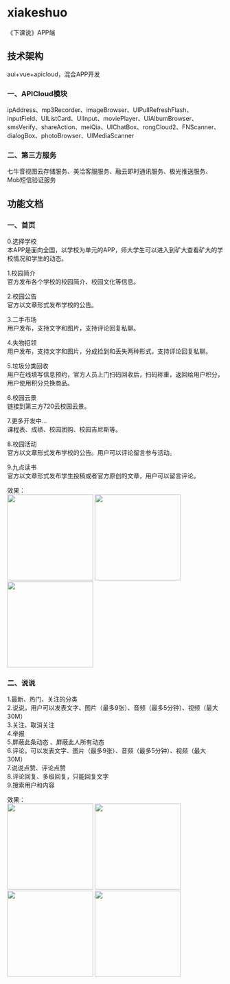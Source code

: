 # xiakeshuo
《下课说》APP端
## 技术架构
aui+vue+apicloud，混合APP开发  
### 一、APICloud模块
ipAddress、mp3Recorder、imageBrowser、UIPullRefreshFlash、  
inputField、UIListCard、UIInput、moviePlayer、UIAlbumBrowser、  
smsVerify、shareAction、meiQia、UIChatBox、rongCloud2、FNScanner、  
dialogBox、photoBrowser、UIMediaScanner  

### 二、第三方服务
七牛音视图云存储服务、美洽客服服务、融云即时通讯服务、极光推送服务、Mob短信验证服务  


  
    
    
## 功能文档
### 一、首页
0.选择学校   
  本APP是面向全国，以学校为单元的APP，师大学生可以进入到矿大查看矿大的学校情况和学生的动态。 
  
1.校园简介  
  官方发布各个学校的校园简介、校园文化等信息。
  
2.校园公告  
  官方以文章形式发布学校的公告。
  
3.二手市场  
  用户发布，支持文字和图片，支持评论回复私聊。
  
4.失物招领  
  用户发布，支持文字和图片，分成捡到和丢失两种形式，支持评论回复私聊。
  
5.垃圾分类回收  
  用户在线填写信息预约，官方人员上门扫码回收后，扫码称重，返回给用户积分，用户使用积分兑换商品。
  
6.校园云景  
  链接到第三方720云校园云景。
  
7.更多开发中...  
  课程表、成绩、校园团购、校园吉尼斯等。
  
8.校园活动  
  官方以文章形式发布学校的公告。用户可以评论留言参与活动。
  
9.九点读书  
  官方以文章形式发布学生投稿或者官方原创的文章，用户可以留言评论。  
  

效果：   
  <img src="http://m.qpic.cn/psb?/V14QvJYi1Zp3gm/z*pnqTvgG9nfwvzC3SCK6gXd*waD*7iGf*aKTJUBmkA!/b/dLYAAAAAAAAA&bo=OASABwAAAAARB4s!&rf=viewer_4" width="200"/> 
  <img src="http://m.qpic.cn/psb?/V14QvJYi1Zp3gm/e09anXwYsrna0eZaOt*c0HQbd9tWcJqTU1oT8naMNW0!/b/dL4AAAAAAAAA&bo=OASABwAAAAARF5s!&rf=viewer_4" width="200"/>
  <img src="http://m.qpic.cn/psb?/V14QvJYi1Zp3gm/yeWax4qVFdZvEJyoXBCrdJOdwgbTgBDMi27Owur4nLY!/b/dL4AAAAAAAAA&bo=OASABwAAAAARF5s!&rf=viewer_4" width="200"/>
    
### 二、说说
1.最新、热门、关注的分类  
2.说说，用户可以发表文字、图片（最多9张）、音频（最多5分钟）、视频（最大30M）  
3.关注、取消关注  
4.举报  
5.屏蔽此条动态 、屏蔽此人所有动态  
6.评论，可以发表文字、图片（最多9张）、音频（最多5分钟）、视频（最大30M）  
7.说说点赞、评论点赞  
8.评论回复、多级回复，只能回复文字  
9.搜索用户和内容  

效果：   
  <img src="http://m.qpic.cn/psb?/V14QvJYi1Zp3gm/LOwGoTLFE8IaArt5iHqVkrSzhHzlPkzSUdzM5dlmJMI!/b/dDcBAAAAAAAA&bo=OASABwAAAAADR9k!&rf=viewer_4" width="200"/> 
  <img src="http://m.qpic.cn/psb?/V14QvJYi1Zp3gm/b1U8Ver3R4fXyXfj2kn505YUFP8872fnF05ET3mFhXY!/b/dDQBAAAAAAAA&bo=OASABwAAAAADB5k!&rf=viewer_4" width="200"/>
  <img src="http://m.qpic.cn/psb?/V14QvJYi1Zp3gm/vL328B7oO*7PQ8zrsRR2XGIxmP29w0E9nL9IidtY27Q!/b/dL8AAAAAAAAA&bo=OASABwAAAAADR9k!&rf=viewer_4" width="200"/>
  <img src="http://m.qpic.cn/psb?/V14QvJYi1Zp3gm/2kzfzVaCkRKXfBbD9VCf1dPFQep0fdjA2cg0AUNdwek!/b/dDQBAAAAAAAA&bo=OASABwAAAAADJ7k!&rf=viewer_4" width="200"/>
